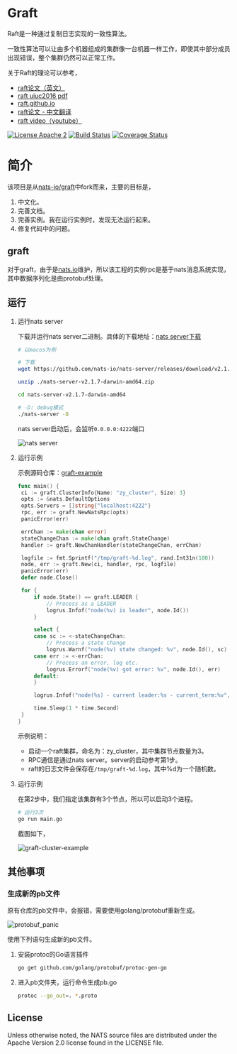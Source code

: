 Graft
=====

Raft是一种通过复制日志实现的一致性算法。

一致性算法可以让由多个机器组成的集群像一台机器一样工作，即使其中部分成员出现错误，整个集群仍然可以正常工作。

关于Raft的理论可以参考，

- [raft论文（英文）](https://ramcloud.stanford.edu/wiki/download/attachments/11370504/raft.pdf
)
- [raft uiuc2016 pdf](https://raft.github.io/slides/uiuc2016.pdf)
- [raft.github.io](https://raft.github.io/)
- [raft论文 - 中文翻译](https://www.infoq.cn/article/raft-paper)
- [raft video（youtube）](http://www.youtube.com/watch?v=YbZ3zDzDnrw&list=WL20FE97C942825E1E)

[![License Apache 2](https://img.shields.io/badge/License-Apache2-blue.svg)](https://www.apache.org/licenses/LICENSE-2.0)
[![Build Status](https://travis-ci.org/nats-io/graft.svg?branch=master)](http://travis-ci.org/nats-io/graft)
[![Coverage Status](https://coveralls.io/repos/github/nats-io/graft/badge.svg)](https://coveralls.io/github/nats-io/graft)


简介
=====

该项目是从[nats-io/graft](https://github.com/nats-io/graft)中fork而来，主要的目标是，

1. 中文化。
2. 完善文档。
3. 完善实例。我在运行实例时，发现无法运行起来。
4. 修复代码中的问题。


## graft

对于graft，由于是[nats.io](https://nats.io/)维护，所以该工程的实例rpc是基于nats消息系统实现，其中数据序列化是由protobuf处理。


## 运行

1. 运行nats server

   下载并运行nats server二进制。具体的下载地址：[nats server下载](https://nats.io/download/nats-io/nats-server/)

   ```bash
   # 以macos为例
   
   # 下载
   wget https://github.com/nats-io/nats-server/releases/download/v2.1.7/nats-server-v2.1.7-darwin-amd64.zip
   
   unzip ./nats-server-v2.1.7-darwin-amd64.zip
   
   cd nats-server-v2.1.7-darwin-amd64
   
   # -D: debug模式
   ./nats-server -D
   ```

   nats server启动后，会监听`0.0.0.0:4222`端口

   ![nats server](https://zouying-life-1255449766.cos.ap-beijing.myqcloud.com/nats_server_started.jpg)

2. 运行示例

   示例源码仓库：[graft-example](https://github.com/xpzouying/graft-example)

   ```go
   func main() {
   	ci := graft.ClusterInfo{Name: "zy_cluster", Size: 3}
   	opts := &nats.DefaultOptions
   	opts.Servers = []string{"localhost:4222"}
   	rpc, err := graft.NewNatsRpc(opts)
   	panicError(err)
   
   	errChan := make(chan error)
   	stateChangeChan := make(chan graft.StateChange)
   	handler := graft.NewChanHandler(stateChangeChan, errChan)
   
   	logfile := fmt.Sprintf("/tmp/graft-%d.log", rand.Int31n(100))
   	node, err := graft.New(ci, handler, rpc, logfile)
   	panicError(err)
   	defer node.Close()
   
   	for {
   		if node.State() == graft.LEADER {
   			// Process as a LEADER
   			logrus.Infof("node(%v) is leader", node.Id())
   		}
   
   		select {
   		case sc := <-stateChangeChan:
   			// Process a state change
   			logrus.Warnf("node(%v) state changed: %v", node.Id(), sc)
   		case err := <-errChan:
   			// Process an error, log etc.
   			logrus.Errorf("node(%v) got error: %v", node.Id(), err)
   		default:
   		}
   
   		logrus.Infof("node(%s) - current leader:%s - current_term:%v", node.Id(), node.Leader(), node.CurrentTerm())
   
   		time.Sleep(1 * time.Second)
   	}
   }
   ```

   示例说明：

   - 启动一个raft集群，命名为：zy_cluster，其中集群节点数量为3。
   - RPC通信是通过nats server。server的启动参考第1步。
   - raft的日志文件会保存在`/tmp/graft-%d.log`，其中%d为一个随机数。

3. 运行示例

   在第2步中，我们指定该集群有3个节点，所以可以启动3个进程。

   ```bash
   # 运行3次
   go run main.go
   ```

   截图如下，

   ![graft-cluster-example](https://zouying-life-1255449766.cos.ap-beijing.myqcloud.com/graft-example.jpg)

## 其他事项

### 生成新的pb文件

原有仓库的pb文件中，会报错，需要使用golang/protobuf重新生成。

![protobuf_panic](https://zouying-life-1255449766.cos.ap-beijing.myqcloud.com/pb_panic.jpg)

使用下列语句生成新的pb文件。

1. 安装protoc的Go语言插件

   ```bash
   go get github.com/golang/protobuf/protoc-gen-go
   ```

2. 进入pb文件夹，运行命令生成pb.go

   ```bash
   protoc --go_out=. *.proto
   ```

## License

Unless otherwise noted, the NATS source files are distributed
under the Apache Version 2.0 license found in the LICENSE file.
